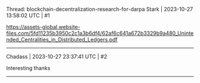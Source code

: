 Thread: blockchain-decentralization-research-for-darpa
Stark | 2023-10-27 13:58:02 UTC | #1

https://assets-global.website-files.com/5fd11235b3950c2c1a3b6df4/62af6c641a672b3329b9a480_Unintended_Centralities_in_Distributed_Ledgers.pdf

-------------------------

Chadass | 2023-10-27 23:37:41 UTC | #2

Interesting thanks

-------------------------

